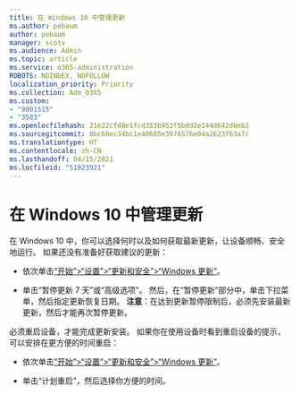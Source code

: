 ```yaml
---
title: 在 Windows 10 中管理更新
ms.author: pebaum
author: pebaum
manager: scotv
ms.audience: Admin
ms.topic: article
ms.service: o365-administration
ROBOTS: NOINDEX, NOFOLLOW
localization_priority: Priority
ms.collection: Adm_O365
ms.custom:
- "9001515"
- "3583"
ms.openlocfilehash: 21e22cfd8e1fcd353b953f5bdd2e144d642dbeb2
ms.sourcegitcommit: 8bc60ec34bc1e40685e3976576e04a2623f63a7c
ms.translationtype: HT
ms.contentlocale: zh-CN
ms.lasthandoff: 04/15/2021
ms.locfileid: "51823921"
---
```

# <a name="manage-updates-in-windows-10"></a>在 Windows 10 中管理更新

在 Windows 10 中，你可以选择何时以及如何获取最新更新，让设备顺畅、安全地运行。 如果还没有准备好获取建议的更新：

- 依次单击[“开始”>“设置”>“更新和安全”>“Windows 更新”](ms-settings:windowsupdate)。

- 单击“暂停更新 7 天”或“高级选项”。 然后，在“暂停更新”部分中，单击下拉菜单，然后指定更新恢复日期。 **注意**：在达到更新暂停限制后，必须先安装最新更新，然后才能再次暂停更新。

必须重启设备，才能完成更新安装。 如果你在使用设备时看到重启设备的提示，可以安排在更方便的时间重启：

- 依次单击[“开始”>“设置”>“更新和安全”>“Windows 更新”](ms-settings:windowsupdate)。

- 单击“计划重启”，然后选择你方便的时间。
